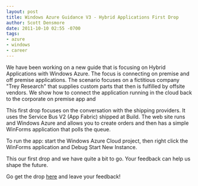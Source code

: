 ```yaml
---
layout: post
title: Windows Azure Guidance V3 - Hybrid Applications First Drop
author: Scott Densmore
date: 2011-10-10 02:55 -0700
tags:
- azure
- windows
- career
---
```


We have been working on a new guide that is focusing on Hybrid Applications with Windows Azure. The focus is connecting on premise and off premise applications. The scenario focuses on a fictitious company "Trey Research" that supplies custom parts that then is fulfilled by offsite vendors. We show how to connect the application running in the cloud back to the corporate on premise app and

This first drop focuses on the conversation with the shipping providers. It uses the Service Bus V2 (App Fabric) shipped at Build. The web site runs and Windows Azure and allows you to create orders and then has a simple WinForms application that polls the queue.

To run the app: start the Windows Azure Cloud project, then right click the WinForms application and Debug Start New Instance.

This our first drop and we have quite a bit to go. Your feedback can help us shape the future.

Go get the drop [here](http://wag.codeplex.com/) and leave your feedback!
